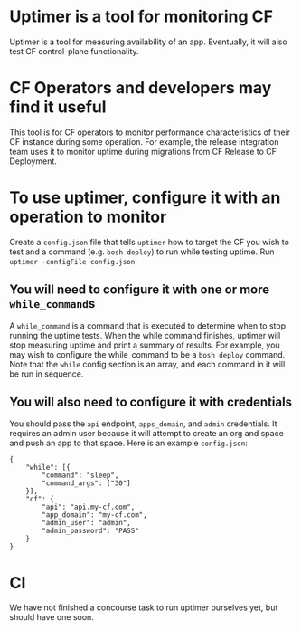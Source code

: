 # Uptimer is a tool for monitoring CF
Uptimer is a tool for measuring availability of an app.
Eventually, it will also test
CF control-plane functionality.

# CF Operators and developers may find it useful
This tool is for CF operators
to monitor performance characteristics
of their CF instance
during some operation.
For example, the release integration team uses it
to monitor uptime during migrations
from CF Release to CF Deployment.

# To use uptimer, configure it with an operation to monitor
Create a `config.json` file
that tells `uptimer`
how to target
the CF you wish to test
and a command (e.g. `bosh deploy`)
to run while testing uptime.
Run `uptimer -configFile config.json`.

## You will need to configure it with one or more `while_command`s
A `while_command` is a command
that is executed
to determine
when to stop running the uptime tests.
When the while command finishes,
uptimer will stop measuring uptime
and print a summary of results.
For example,
you may wish to configure
the while_command to be
a `bosh deploy` command.
Note that the `while` config
section is an array, and each
command in it will be run in sequence.

## You will also need to configure it with credentials
You should pass the
`api` endpoint,
`apps_domain`,
and `admin` credentials.
It requires an admin user because
it will attempt
to create an org and space
and push an app to that space. 
Here is an example `config.json`:
```
{
    "while": [{
        "command": "sleep",
        "command_args": ["30"]
    }],
    "cf": {
        "api": "api.my-cf.com",
        "app_domain": "my-cf.com",
        "admin_user": "admin",
        "admin_password": "PASS"
    }
}
```

# CI
We have not finished
a concourse task
to run uptimer ourselves yet,
but should have one soon.
